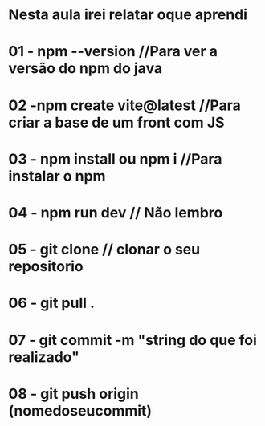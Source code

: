 # Nesta aula irei relatar oque aprendi
# 01 - npm  --version //Para ver a versão do npm do java
# 02 -npm create vite@latest //Para criar a base de um front com JS 
# 03 - npm install ou npm i //Para instalar o npm
# 04 - npm run dev // Não lembro
# 05 - git clone <URL> // clonar o seu repositorio 
# 06 - git pull .
# 07 - git commit -m "string do que foi realizado"
# 08 - git push origin (nomedoseucommit)